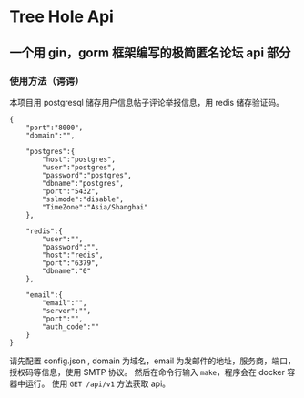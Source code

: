 # Tree Hole Api

## 一个用 gin，gorm 框架编写的极简匿名论坛 api 部分

### 使用方法（谔谔）

本项目用 postgresql 储存用户信息帖子评论举报信息，用 redis 储存验证码。

```
{
    "port":"8000",
    "domain":"",

    "postgres":{
        "host":"postgres",
        "user":"postgres",
        "password":"postgres",
        "dbname":"postgres",
        "port":"5432",
        "sslmode":"disable",
        "TimeZone":"Asia/Shanghai"
    },

    "redis":{
        "user":"",
        "password":"",
        "host":"redis",
        "port":"6379",
        "dbname":"0"
    },

	"email":{
		"email":"",
		"server":"",
		"port":"",
		"auth_code":""
	}
}
```
请先配置 config.json , domain 为域名，email 为发邮件的地址，服务商，端口，授权码等信息，使用 SMTP 协议。
然后在命令行输入 ```make```，程序会在 docker 容器中运行。
使用 ``` GET /api/v1 ``` 方法获取 api。

